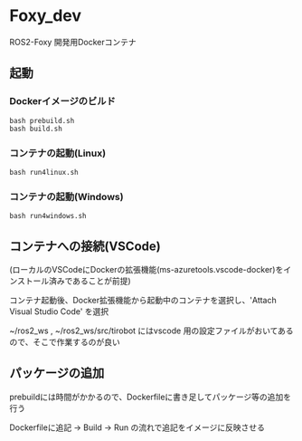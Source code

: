 # Foxy_dev

ROS2-Foxy 開発用Dockerコンテナ

## 起動

### Dockerイメージのビルド

```console
bash prebuild.sh
bash build.sh
```

### コンテナの起動(Linux)

```console
bash run4linux.sh
```

### コンテナの起動(Windows)

```console
bash run4windows.sh
```

## コンテナへの接続(VSCode)

(ローカルのVSCodeにDockerの拡張機能(ms-azuretools.vscode-docker)をインストール済みであることが前提)

コンテナ起動後、Docker拡張機能から起動中のコンテナを選択し、'Attach Visual Studio Code' を選択

~/ros2_ws , ~/ros2_ws/src/tirobot にはvscode 用の設定ファイルがおいてあるので、そこで作業するのが良い

## パッケージの追加

prebuildには時間がかかるので、Dockerfileに書き足してパッケージ等の追加を行う

Dockerfileに追記 → Build → Run の流れで追記をイメージに反映させる
